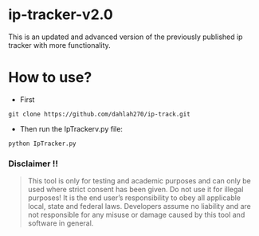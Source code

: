 # ip-tracker-v2.0
This is an updated and advanced version of the previously published ip tracker with more functionality.

# How to use?
* First
```
git clone https://github.com/dahlah270/ip-track.git
```
* Then run the IpTrackerv.py file:
```
python IpTracker.py
```
### Disclaimer !!

> This tool is only for testing and academic purposes and can only be used where strict consent has been given. Do not use it for
> illegal purposes! It is the end user’s responsibility to obey all applicable local, state and federal laws. Developers assume no
> liability and are not responsible for any misuse or damage caused by this tool and software in general.
